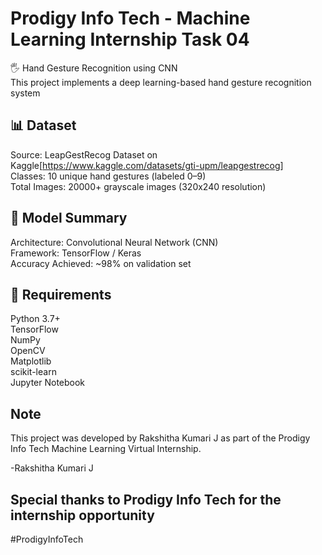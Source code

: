 # Prodigy Info Tech - Machine Learning Internship Task 04  
🖐️ Hand Gesture Recognition using CNN  
This project implements a deep learning-based hand gesture recognition system  

## 📊 Dataset 
Source: LeapGestRecog Dataset on Kaggle[https://www.kaggle.com/datasets/gti-upm/leapgestrecog]  
Classes: 10 unique hand gestures (labeled 0–9)  
Total Images: 20000+ grayscale images (320x240 resolution)  

## 🧠 Model Summary  
Architecture: Convolutional Neural Network (CNN)  
Framework: TensorFlow / Keras  
Accuracy Achieved: ~98% on validation set  

## 🧰 Requirements  
Python 3.7+  
TensorFlow  
NumPy  
OpenCV  
Matplotlib  
scikit-learn  
Jupyter Notebook  

## Note
This project was developed by Rakshitha Kumari J as part of the Prodigy Info Tech Machine Learning Virtual Internship.

-Rakshitha Kumari J


## Special thanks to Prodigy Info Tech for the internship opportunity
#ProdigyInfoTech
